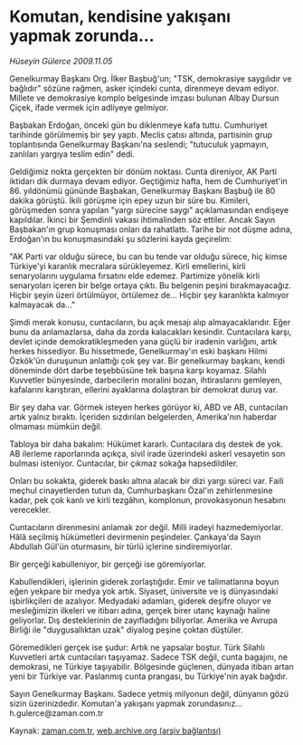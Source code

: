 # Komutan, kendisine yakışanı yapmak zorunda...

*Hüseyin Gülerce 2009.11.05*

<tr><td class="metin" colspan="2" style="padding-top: 20px; padding-left: 5px; ">Genelkurmay Başkanı Org. İlker Başbuğ'un; "TSK, demokrasiye saygılıdır ve bağlıdır" sözüne rağmen, asker içindeki cunta, direnmeye devam ediyor. Millete ve demokrasiye komplo belgesinde imzası bulunan Albay Dursun Çiçek, ifade vermek için adliyeye gelmiyor.</td></tr><tr><td class="metin" colspan="2" style="padding-top: 20px; padding-left: 5px; "><p>Başbakan Erdoğan, önceki gün bu diklenmeye kafa tuttu. Cumhuriyet tarihinde görülmemiş bir şey yaptı. Meclis çatısı altında, partisinin grup toplantısında Genelkurmay Başkanı'na seslendi; "tutuculuk yapmayın, zanlıları yargıya teslim edin" dedi.
<p> Geldiğimiz nokta gerçekten bir dönüm noktası. Cunta direniyor, AK Parti iktidarı dik durmaya devam ediyor. Geçtiğimiz hafta, hem de Cumhuriyet'in 86. yıldönümü gününde Başbakan, Genelkurmay Başkanı Başbuğ ile 80 dakika görüştü. İkili görüşme için epey uzun bir süre bu. Kimileri, görüşmeden sonra yapılan "yargı sürecine saygı" açıklamasından endişeye kapıldılar. İkinci bir Şemdinli vakası ihtimalinden söz ettiler. Ancak Sayın Başbakan'ın grup konuşması onları da rahatlattı. Tarihe bir not düşme adına, Erdoğan'ın bu konuşmasındaki şu sözlerini kayda geçirelim:
<p> "AK Parti var olduğu sürece, bu can bu tende var olduğu sürece, hiç kimse Türkiye'yi karanlık mecralara sürükleyemez. Kirli emellerini, kirli senaryolarını uygulama fırsatını elde edemez. Partimize yönelik kirli senaryoları içeren bir belge ortaya çıktı. Bu belgenin peşini bırakmayacağız. Hiçbir şeyin üzeri örtülmüyor, örtülemez de... Hiçbir şey karanlıkta kalmıyor kalmayacak da..."
<p> Şimdi merak konusu, cuntacıların, bu açık mesajı alıp almayacaklarıdır. Eğer bunu da anlamazlarsa, daha da zorda kalacakları kesindir. Cuntacılara karşı, devlet içinde demokratikleşmeden yana güçlü bir iradenin varlığını, artık herkes hissediyor. Bu hissetmede, Genelkurmay'ın eski başkanı Hilmi Özkök'ün duruşunun anlattığı çok şey var. Bir genelkurmay başkanı, kendi döneminde dört darbe teşebbüsüne tek başına karşı koyamaz. Silahlı Kuvvetler bünyesinde, darbecilerin moralini bozan, ihtiraslarını gemleyen, kafalarını karıştıran, ellerini ayaklarına dolaştıran bir demokrat duruş var.
<p> Bir şey daha var. Görmek isteyen herkes görüyor ki, ABD ve AB, cuntacıları artık yalnız bıraktı. İçeriden sızdırılan belgelerden, Amerika'nın haberdar olmaması mümkün değil.
<p> Tabloya bir daha bakalım: Hükümet kararlı. Cuntacılara dış destek de yok. AB ilerleme raporlarında açıkça, sivil irade üzerindeki askerî vesayetin son bulması isteniyor. Cuntacılar, bir çıkmaz sokağa hapsedildiler.
<p> Onları bu sokakta, giderek baskı altına alacak bir dizi yargı süreci var. Faili meçhul cinayetlerden tutun da, Cumhurbaşkanı Özal'ın zehirlenmesine kadar, pek çok kanlı ve kirli tezgâhın, komplonun, provokasyonun hesabını verecekler.
<p> Cuntacıların direnmesini anlamak zor değil. Milli iradeyi hazmedemiyorlar. Hâlâ seçilmiş hükümetleri devirmenin peşindeler. Çankaya'da Sayın Abdullah Gül'ün oturmasını, bir türlü içlerine sindiremiyorlar.
<p> Bir gerçeği kabulleniyor, bir gerçeği ise göremiyorlar.
<p> Kabullendikleri, işlerinin giderek zorlaştığıdır. Emir ve talimatlarına boyun eğen yekpare bir medya yok artık. Siyaset, üniversite ve iş dünyasındaki işbirlikçileri de azalıyor. Medyadaki adamları, giderek deşifre oluyor ve mesleğimizin ilkeleri ve itibarı adına, gerçek birer utanç kaynağı haline geliyorlar. Dış desteklerinin de zayıfladığını biliyorlar. Amerika ve Avrupa Birliği ile "duygusallıktan uzak" diyalog peşine çoktan düştüler.
<p> Göremedikleri gerçek ise şudur: Artık ne yapsalar boştur. Türk Silahlı Kuvvetleri artık cuntacıları taşıyamaz. Sadece TSK değil, cunta bagajını, ne demokrasi, ne Türkiye taşıyabilir. Bölgesinde güçlenen, dünyada itibarı artan yeni bir Türkiye var. Paslanmış cunta prangası, bu Türkiye'nin ayak bağıdır.
<p> Sayın Genelkurmay Başkanı. Sadece yetmiş milyonun değil, dünyanın gözü sizin üzerinizdedir. Komutan'a yakışanı yapmak zorundasınız... h.gulerce@zaman.com.tr <br/></p></p></p></p></p></p></p></p></p></p></p></p></td></tr>

Kaynak: [zaman.com.tr](http://zaman.com.tr/yazar.do?yazino=911753), [web.archive.org (arşiv bağlantısı)](http://web.archive.org/web/20100109152530/http://www.zaman.com.tr:80/yazar.do?yazino=911753)
